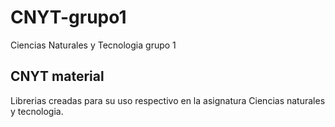 # CNYT-grupo1
Ciencias Naturales y Tecnologia grupo 1

## CNYT material
Librerias creadas para su uso respectivo en la asignatura Ciencias naturales y tecnologia.
